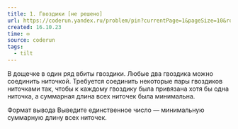 ```yaml
---
title: 1. Гвоздики [не решено]
url: https://coderun.yandex.ru/problem/pin?currentPage=1&pageSize=10&rowNumber=1&compiler=nodejs
created: 16.10.23
time: ∞
source: coderun
tags:
  - tilt
---
```


В дощечке в один ряд вбиты гвоздики. Любые два гвоздика можно соединить ниточкой. Требуется соединить некоторые пары гвоздиков ниточками так, чтобы к каждому гвоздику была привязана хотя бы одна ниточка, а суммарная длина всех ниточек была минимальна.

Формат вывода
Выведите единственное число — минимальную суммарную длину всех ниточек.
